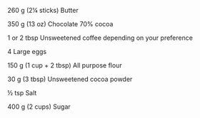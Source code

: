 260 g (2¼ sticks) Butter 

350 g (13 oz) Chocolate 70% cocoa 

1 or 2 tbsp Unsweetened coffee depending on your preference

4 Large eggs

150 g (1 cup + 2 tbsp) All purpose flour 

30 g (3 tbsp) Unsweetened cocoa powder 

½ tsp Salt

400 g (2 cups) Sugar